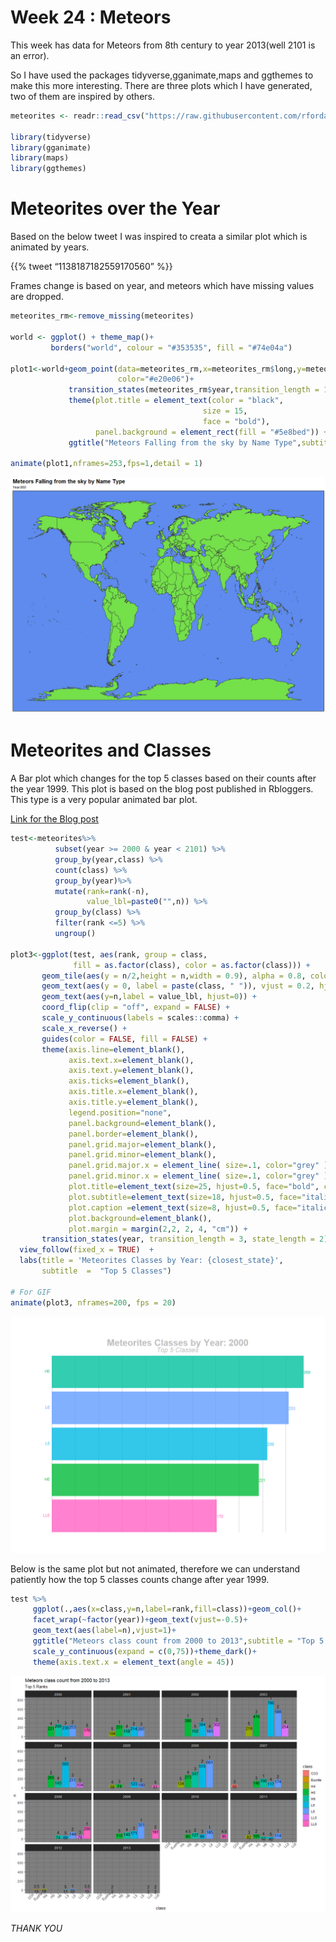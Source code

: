 Week 24 : Meteors
================

This week has data for Meteors from 8th century to year 2013(well 2101
is an error).

So I have used the packages tidyverse,gganimate,maps and ggthemes to
make this more interesting. There are three plots which I have
generated, two of them are inspired by
others.

``` r
meteorites <- readr::read_csv("https://raw.githubusercontent.com/rfordatascience/tidytuesday/master/data/2019/2019-06-11/meteorites.csv")

library(tidyverse)
library(gganimate)
library(maps)
library(ggthemes)
```

# Meteorites over the Year

Based on the below tweet I was inspired to creata a similar plot which
is animated by years.

<!--html_preserve-->

{{% tweet “1138187182559170560” %}}<!--/html_preserve-->

Frames change is based on year, and meteors which have missing values
are dropped.

``` r
meteorites_rm<-remove_missing(meteorites)

world <- ggplot() + theme_map()+
         borders("world", colour = "#353535", fill = "#74e04a") 

plot1<-world+geom_point(data=meteorites_rm,x=meteorites_rm$long,y=meteorites_rm$lat,
                        color="#e20e06")+
             transition_states(meteorites_rm$year,transition_length = 1,state_length = 1)+
             theme(plot.title = element_text(color = "black", 
                                           size = 15, 
                                           face = "bold"),
                   panel.background = element_rect(fill = "#5e8bed")) +
             ggtitle("Meteors Falling from the sky by Name Type",subtitle = "Year:{closest_state}")

animate(plot1,nframes=253,fps=1,detail = 1)
```

![](Meteors_files/figure-gfm/meteorites%20over%20the%20year-1.gif)<!-- -->

# Meteorites and Classes

A Bar plot which changes for the top 5 classes based on their counts
after the year 1999. This plot is based on the blog post published in
Rbloggers. This type is a very popular animated bar plot.

[Link for the Blog
post](https://www.r-bloggers.com/how-to-build-animated-bar-plots-using-r/)

``` r
test<-meteorites%>%
          subset(year >= 2000 & year < 2101) %>%
          group_by(year,class) %>%
          count(class) %>%
          group_by(year)%>%     
          mutate(rank=rank(-n),
                 value_lbl=paste0("",n)) %>%
          group_by(class) %>%
          filter(rank <=5) %>%
          ungroup()

plot3<-ggplot(test, aes(rank, group = class, 
              fill = as.factor(class), color = as.factor(class))) +
       geom_tile(aes(y = n/2,height = n,width = 0.9), alpha = 0.8, color = NA) +
       geom_text(aes(y = 0, label = paste(class, " ")), vjust = 0.2, hjust = 1) +
       geom_text(aes(y=n,label = value_lbl, hjust=0)) +
       coord_flip(clip = "off", expand = FALSE) +
       scale_y_continuous(labels = scales::comma) +
       scale_x_reverse() +
       guides(color = FALSE, fill = FALSE) +
       theme(axis.line=element_blank(),
             axis.text.x=element_blank(),
             axis.text.y=element_blank(),
             axis.ticks=element_blank(),
             axis.title.x=element_blank(),
             axis.title.y=element_blank(),
             legend.position="none",
             panel.background=element_blank(),
             panel.border=element_blank(),
             panel.grid.major=element_blank(),
             panel.grid.minor=element_blank(),
             panel.grid.major.x = element_line( size=.1, color="grey" ),
             panel.grid.minor.x = element_line( size=.1, color="grey" ),
             plot.title=element_text(size=25, hjust=0.5, face="bold", colour="grey", vjust=-1),
             plot.subtitle=element_text(size=18, hjust=0.5, face="italic", color="grey"),
             plot.caption =element_text(size=8, hjust=0.5, face="italic", color="grey"),
             plot.background=element_blank(),
             plot.margin = margin(2,2, 2, 4, "cm")) +
       transition_states(year, transition_length = 3, state_length = 2) +
  view_follow(fixed_x = TRUE)  +
  labs(title = 'Meteorites Classes by Year: {closest_state}',  
       subtitle  =  "Top 5 Classes") 

# For GIF
animate(plot3, nframes=200, fps = 20) 
```

![](Meteors_files/figure-gfm/meteorites%20and%20classes-1.gif)<!-- -->

Below is the same plot but not animated, therefore we can understand
patiently how the top 5 classes counts change after year 1999.

``` r
test %>%
     ggplot(.,aes(x=class,y=n,label=rank,fill=class))+geom_col()+
     facet_wrap(~factor(year))+geom_text(vjust=-0.5)+
     geom_text(aes(label=n),vjust=1)+
     ggtitle("Meteors class count from 2000 to 2013",subtitle = "Top 5 Ranks")+
     scale_y_continuous(expand = c(0,75))+theme_dark()+
     theme(axis.text.x = element_text(angle = 45))
```

![](Meteors_files/figure-gfm/meteorites%20and%20classes%20jitter%20plot-1.png)<!-- -->

*THANK YOU*
